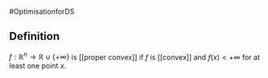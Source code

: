 #OptimisationforDS 

## Definition
$f: \mathbb{R}^n \rightarrow \mathbb{R} \cup\{+\infty\}$ is [[proper convex]] if $f$ is [[convex]] and $f(x)<+\infty$ for at least one point $x$.